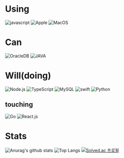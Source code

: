 <!--
**downpool/downpool** is a ✨ _special_ ✨ repository because its `README.md` (this file) appears on your GitHub profile.

Here are some ideas to get you started:

- 🔭 I’m currently working on ...
- 🌱 I’m currently learning ...
- 👯 I’m looking to collaborate on ...
- 🤔 I’m looking for help with ...
- 💬 Ask me about ...
- 📫 How to reach me: ...
- 😄 Pronouns: ...
- ⚡ Fun fact: ...
-->
# Using
![javascript](https://img.shields.io/badge/JavaScript-F7DF1E?style=for-the-badge&logo=javascript&logoColor=black)
![Apple](https://img.shields.io/badge/Apple-black?style=for-the-badge&logo=Apple&logoColor=white)
![MacOS](https://img.shields.io/badge/MacOS-black?style=for-the-badge&logo=MacOS&logoColor=white)

# Can
![OracleDB](https://img.shields.io/badge/OracleDB-F80000?style=for-the-badge&logo=Oracle&logoColor=white)
![JAVA](https://img.shields.io/badge/Swift-FA7343?style=for-the-badge&logo=Java&logoColor=white)

# Will(doing)
![Node.js](https://img.shields.io/badge/Node.js-43853D?style=for-the-badge&logo=node.js&logoColor=white)
![TypeScript](https://img.shields.io/badge/TypeScript-#3178C6?style=for-the-badge&logo=TypeScript&logoColor=white)
![MySQL](https://img.shields.io/badge/MySQL-4479A1?style=for-the-badge&logo=MySQL&logoColor=white)
![swift](https://img.shields.io/badge/Swift-FA7343?style=for-the-badge&logo=Swift&logoColor=white)
![Python](https://img.shields.io/badge/Python-#3776AB?style=for-the-badge&logo=Python&logoColor=white)

## touching
![Go](https://img.shields.io/badge/Go-#00ADD8?style=for-the-badge&logo=Go&logoColor=white)
![React.js](https://img.shields.io/badge/React.js-61DAFB?style=for-the-badge&logo=React&logoColor=white)

# Stats
![Anurag's github stats](https://github-readme-stats.vercel.app/api?username=downpool&hide=contribs,prs&show_icons=true)
![Top Langs](https://github-readme-stats.vercel.app/api/top-langs/?username=downpool)
[![Solved.ac
프로필](http://mazassumnida.wtf/api/v2/generate_badge?boj=downpool)](https://solved.ac/downpool)

